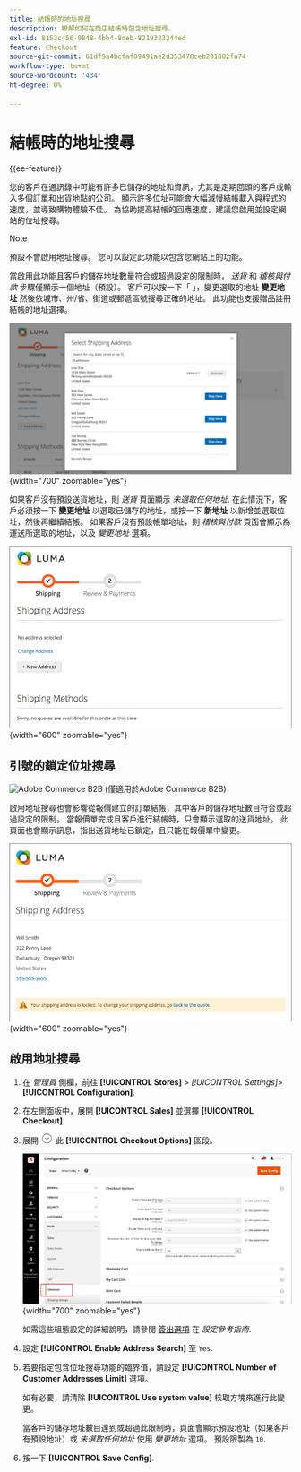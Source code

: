 ```yaml
---
title: 結帳時的地址搜尋
description: 瞭解如何在商店結帳時包含地址搜尋。
exl-id: 8153c456-0848-4bb4-8deb-8219323344ed
feature: Checkout
source-git-commit: 61df9a4bcfaf09491ae2d353478ceb281082fa74
workflow-type: tm+mt
source-wordcount: '434'
ht-degree: 0%

---
```


# 結帳時的地址搜尋

{{ee-feature}}

您的客戶在通訊錄中可能有許多已儲存的地址和資訊，尤其是定期回頭的客戶或輸入多個訂單和出貨地點的公司。 顯示許多位址可能會大幅減慢結帳載入與程式的速度，並導致購物體驗不佳。 為協助提高結帳的回應速度，建議您啟用並設定網站的位址搜尋。

>[!NOTE]
>
>預設不會啟用地址搜尋。 您可以設定此功能以包含您網站上的功能。

當啟用此功能且客戶的儲存地址數量符合或超過設定的限制時， _送貨_ 和 _稽核與付款_ 步驟僅顯示一個地址（預設）。 客戶可以按一下「 」，變更選取的地址 **變更地址** 然後依城市、州/省、街道或郵遞區號搜尋正確的地址。 此功能也支援贈品註冊結帳的地址選擇。

![已儲存的送貨地址顯示的情況下進行簽出](./assets/storefront-checkout-address-search.png){width="700" zoomable="yes"}

如果客戶沒有預設送貨地址，則 _送貨_ 頁面顯示 _未選取任何地址_. 在此情況下，客戶必須按一下 **變更地址** 以選取已儲存的地址，或按一下 **新地址** 以新增並選取位址，然後再繼續結帳。 如果客戶沒有預設帳單地址，則 _稽核與付款_ 頁面會顯示為運送所選取的地址，以及 _變更地址_ 選項。

![結帳時未選取任何地址](./assets/storefront-checkout-address-search-no-default.png){width="600" zoomable="yes"}

## 引號的鎖定位址搜尋

![Adobe Commerce B2B](../assets/b2b.svg) (僅適用於Adobe Commerce B2B)

啟用地址搜尋也會影響從報價建立的訂單結帳，其中客戶的儲存地址數目符合或超過設定的限制。 當報價單完成且客戶進行結帳時，只會顯示選取的送貨地址。 此頁面也會顯示訊息，指出送貨地址已鎖定，且只能在報價單中變更。

![為報價鎖定送貨地址](./assets/quote-checkout-shipping-address-locked.png){width="600" zoomable="yes"}

## 啟用地址搜尋

1. 在 _管理員_ 側欄，前往 **[!UICONTROL Stores]** > _[!UICONTROL Settings]_>**[!UICONTROL Configuration]**.

1. 在左側面板中，展開 **[!UICONTROL Sales]** 並選擇 **[!UICONTROL Checkout]**.

1. 展開 ![展開選擇器](../assets/icon-display-expand.png) 此 **[!UICONTROL Checkout Options]** 區段。

   ![設定 — 簽出選項](./assets/checkout-checkout-options.png){width="700" zoomable="yes"}

   如需這些組態設定的詳細說明，請參閱 [簽出選項](../configuration-reference/sales/checkout.md#checkout-options) 在 _設定參考指南_.

1. 設定 **[!UICONTROL Enable Address Search]** 至 `Yes`.

1. 若要指定包含位址搜尋功能的臨界值，請設定 **[!UICONTROL Number of Customer Addresses Limit]** 選項。

   如有必要，請清除 **[!UICONTROL Use system value]** 核取方塊來進行此變更。

   當客戶的儲存地址數目達到或超過此限制時，頁面會顯示預設地址（如果客戶有預設地址）或 _未選取任何地址_ 使用 _變更地址_ 選項。 預設限製為 `10`.

1. 按一下 **[!UICONTROL Save Config]**.
